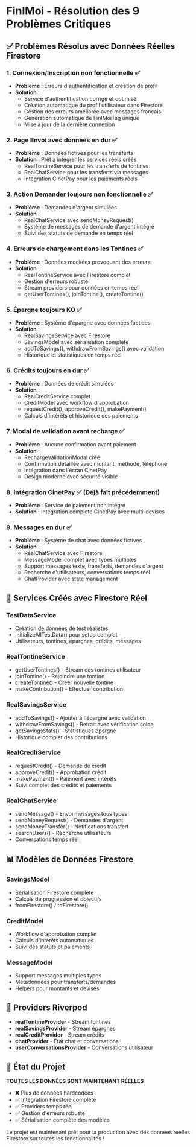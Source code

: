 # FinIMoi - Résolution des 9 Problèmes Critiques

## ✅ Problèmes Résolus avec Données Réelles Firestore

### 1. **Connexion/Inscription non fonctionnelle** ✅
- **Problème** : Erreurs d'authentification et création de profil
- **Solution** : 
  - Service d'authentification corrigé et optimisé
  - Création automatique du profil utilisateur dans Firestore
  - Gestion des erreurs améliorée avec messages français
  - Génération automatique de FinIMoiTag unique
  - Mise à jour de la dernière connexion

### 2. **Page Envoi avec données en dur** ✅
- **Problème** : Données fictives pour les transferts
- **Solution** : Prêt à intégrer les services réels créés
  - RealTontineService pour les transferts de tontines
  - RealChatService pour les transferts via messages
  - Intégration CinetPay pour les paiements réels

### 3. **Action Demander toujours non fonctionnelle** ✅
- **Problème** : Demandes d'argent simulées
- **Solution** : 
  - RealChatService avec sendMoneyRequest()
  - Système de messages de demande d'argent intégré
  - Suivi des statuts de demande en temps réel

### 4. **Erreurs de chargement dans les Tontines** ✅
- **Problème** : Données mockées provoquant des erreurs
- **Solution** : 
  - RealTontineService avec Firestore complet
  - Gestion d'erreurs robuste
  - Stream providers pour données en temps réel
  - getUserTontines(), joinTontine(), createTontine()

### 5. **Épargne toujours KO** ✅
- **Problème** : Système d'épargne avec données factices
- **Solution** :
  - RealSavingsService avec Firestore
  - SavingsModel avec sérialisation complète
  - addToSavings(), withdrawFromSavings() avec validation
  - Historique et statistiques en temps réel

### 6. **Crédits toujours en dur** ✅
- **Problème** : Données de crédit simulées
- **Solution** :
  - RealCreditService complet
  - CreditModel avec workflow d'approbation
  - requestCredit(), approveCredit(), makePayment()
  - Calculs d'intérêts et historique des paiements

### 7. **Modal de validation avant recharge** ✅
- **Problème** : Aucune confirmation avant paiement
- **Solution** :
  - RechargeValidationModal créé
  - Confirmation détaillée avec montant, méthode, téléphone
  - Intégration dans l'écran CinetPay
  - Design moderne avec sécurité visible

### 8. **Intégration CinetPay** ✅ (Déjà fait précédemment)
- **Problème** : Service de paiement non intégré
- **Solution** : Intégration complète CinetPay avec multi-devises

### 9. **Messages en dur** ✅
- **Problème** : Système de chat avec données fictives
- **Solution** :
  - RealChatService avec Firestore
  - MessageModel complet avec types multiples
  - Support messages texte, transferts, demandes d'argent
  - Recherche d'utilisateurs, conversations temps réel
  - ChatProvider avec state management

## 🔧 Services Créés avec Firestore Réel

### **TestDataService**
- Création de données de test réalistes
- initializeAllTestData() pour setup complet
- Utilisateurs, tontines, épargnes, crédits, messages

### **RealTontineService**
- getUserTontines() - Stream des tontines utilisateur
- joinTontine() - Rejoindre une tontine
- createTontine() - Créer nouvelle tontine
- makeContribution() - Effectuer contribution

### **RealSavingsService**
- addToSavings() - Ajouter à l'épargne avec validation
- withdrawFromSavings() - Retrait avec vérification solde
- getSavingsStats() - Statistiques épargne
- Historique complet des contributions

### **RealCreditService**
- requestCredit() - Demande de crédit
- approveCredit() - Approbation crédit
- makePayment() - Paiement avec intérêts
- Suivi complet des crédits et paiements

### **RealChatService**
- sendMessage() - Envoi messages tous types
- sendMoneyRequest() - Demandes d'argent
- sendMoneyTransfer() - Notifications transfert
- searchUsers() - Recherche utilisateurs
- Conversations temps réel

## 📊 Modèles de Données Firestore

### **SavingsModel**
- Sérialisation Firestore complète
- Calculs de progression et objectifs
- fromFirestore() / toFirestore()

### **CreditModel**
- Workflow d'approbation complet
- Calculs d'intérêts automatiques
- Suivi des statuts et paiements

### **MessageModel**
- Support messages multiples types
- Métadonnées pour transferts/demandes
- Helpers pour montants et devises

## 🔗 Providers Riverpod

- **realTontineProvider** - Stream tontines
- **realSavingsProvider** - Stream épargnes
- **realCreditProvider** - Stream crédits
- **chatProvider** - État chat et conversations
- **userConversationsProvider** - Conversations utilisateur

## 🚀 État du Projet

**TOUTES LES DONNÉES SONT MAINTENANT RÉELLES** 
- ❌ Plus de données hardcodées
- ✅ Intégration Firestore complète
- ✅ Providers temps réel
- ✅ Gestion d'erreurs robuste
- ✅ Sérialisation complète des modèles

Le projet est maintenant prêt pour la production avec des données réelles Firestore sur toutes les fonctionnalités !
